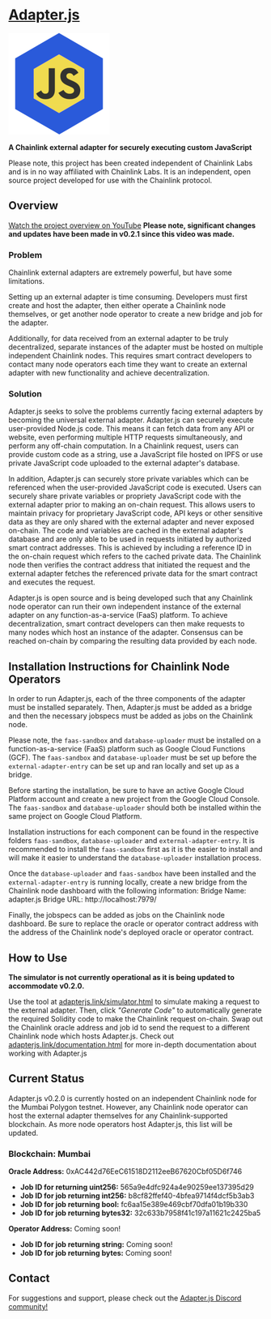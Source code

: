 # [Adapter.js](https://adapterjs.link/)

<img src="Adapterjs.png" alt="Adapter.js" width="200"/>

**A Chainlink external adapter for securely executing custom JavaScript**

Please note, this project has been created independent of Chainlink Labs and is in no way affiliated with Chainlink Labs.  It is an independent, open source project developed for use with the Chainlink protocol.

## Overview

[Watch the project overview on YouTube](https://youtu.be/V_P_IAfr22I)
**Please note, significant changes and updates have been made in v0.2.1 since this video was made.**

### Problem

Chainlink external adapters are extremely powerful, but have some limitations.

Setting up an external adapter is time consuming.  Developers must first create and host the adapter, then either operate a Chainlink node themselves, or get another node operator to create a  new bridge and job for the adapter.

Additionally, for data received from an external adapter to be truly decentralized, separate instances of the adapter must be hosted on multiple independent Chainlink nodes.  This requires smart contract developers to contact many node operators each time they want to create an external adapter with new functionality and achieve decentralization.

### Solution

Adapter.js seeks to solve the problems currently facing external adapters by becoming the universal external adapter.  Adapter.js can securely execute user-provided Node.js code.  This means it can fetch data from any API or website, even performing multiple HTTP requests simultaneously, and perform any off-chain computation.  In a Chainlink request, users can provide custom code as a string, use a JavaScript file hosted on IPFS or use private JavaScript code uploaded to the external adapter's database.

In addition, Adapter.js can securely store private variables which can be referenced when the user-provided JavaScript code is executed.  Users can securely share private variables or propriety JavaScript code with the external adapter prior to making an on-chain request.  This allows users to maintain privacy for proprietary JavaScript code, API keys or other sensitive data as they are only shared with the external adapter and never exposed on-chain.  The code and variables are cached in the external adapter's database and are only able to be used in requests initiated by authorized smart contract addresses.  This is achieved by including a reference ID in the on-chain request which refers to the cached private data.  The Chainlink node then verifies the contract address that initiated the request and the external adapter fetches the referenced private data for the smart contract and executes the request.

Adapter.js is open source and is being developed such that any Chainlink node operator can run their own independent instance of the external adapter on any function-as-a-service (FaaS) platform.  To achieve decentralization, smart contract developers can then make requests to many nodes which host an instance of the adapter.  Consensus can be reached on-chain by comparing the resulting data provided by each node.

## Installation Instructions for Chainlink Node Operators

In order to run Adapter.js, each of the three components of the adapter must be installed separately.  Then, Adapter.js must be added as a bridge and then the necessary jobspecs must be added as jobs on the Chainlink node.

Please note, the `faas-sandbox` and `database-uploader` must be installed on a function-as-a-service (FaaS) platform such as Google Cloud Functions (GCF).  The `faas-sandbox` and `database-uploader` must be set up before the `external-adapter-entry` can be set up and ran locally and set up as a bridge.

Before starting the installation, be sure to have an active Google Cloud Platform account and create a new project from the Google Cloud Console.  The `faas-sandbox` and `database-uploader` should both be installed within the same project on Google Cloud Platform.

Installation instructions for each component can be found in the respective folders `faas-sandbox`, `database-uploader` and `external-adapter-entry`.  It is recommended to install the `faas-sandbox` first as it is the easier to install and will make it easier to understand the `database-uploader` installation process.

Once the `database-uploader` and `faas-sandbox` have been installed and the `external-adapter-entry` is running locally, create a new bridge  from the Chainlink node dashboard with the following information:
Bridge Name: adapter.js
Bridge URL: http://localhost:7979/

Finally, the jobspecs can be added as jobs on the Chainlink node dashboard.  Be sure to replace the oracle or operator contract address with the address of the Chainlink node's deployed oracle or operator contract.

## How to Use

**The simulator is not currently operational as it is being updated to accommodate v0.2.0.**

Use the tool at [adapterjs.link/simulator.html](https://adapterjs.link/simulator.html) to simulate making a request to the external adapter.  Then, click *"Generate Code"* to automatically generate the required Solidity code to make the Chainlink request on-chain.  Swap out the Chainlink oracle address and job id to send the request to a different Chainlink node which hosts Adapter.js.  Check out [adapterjs.link/documentation.html](https://adapterjs.link/documentation.html) for more in-depth documentation about working with Adapter.js

## Current Status

Adapter.js v0.2.0 is currently hosted on an independent Chainlink node for the Mumbai Polygon testnet.  However, any Chainlink node operator can host the external adapter themselves for any Chainlink-supported blockchain.  As more node operators host Adapter.js, this list will be updated.

### **Blockchain:** Mumbai

**Oracle Address:** 0xAC442d76EeC61518D2112eeB67620Cbf05D6f746
- **Job ID for returning uint256:** 565a9e4dfc924a4e90259ee137395d29
- **Job ID for job returning int256:** b8cf82ffef40-4bfea9714f4dcf5b3ab3
- **Job ID for job returning bool:** fc6aa15e389e469cbf70dfa01b19b330
- **Job ID for job returning bytes32:** 32c633b7958f41c197a11621c2425ba5

**Operator Address:** Coming soon!
- **Job ID for job returning string:** Coming soon!
- **Job ID for job returning bytes:** Coming soon!

## Contact

For suggestions and support, please check out the [Adapter.js Discord community!](https://discord.com/invite/jpGx9tMRWa)
